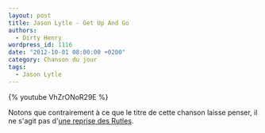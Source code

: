 ```yaml
---
layout: post
title: Jason Lytle - Get Up And Go
authors:
  - Dirty Henry
wordpress_id: 1116
date: "2012-10-01 08:00:00 +0200"
category: Chanson du jour
tags:
  - Jason Lytle
---
```


{% youtube VhZrONoR29E %}

Notons que contrairement à ce que le titre de cette chanson laisse penser, il ne
s'agit pas d'[une reprise des Rutles][1].

[1]: https://www.youtube.com/watch?v=amiBTezWKqQ "Get Up and Go, the Rutles"
